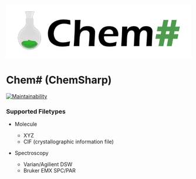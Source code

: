 ![](https://raw.githubusercontent.com/JensKrumsieck/ChemSharp/master/assets/logo.png)
# Chem# (ChemSharp)

[![Maintainability](https://api.codeclimate.com/v1/badges/bb81db40213cc68deb97/maintainability)](https://codeclimate.com/github/JensKrumsieck/ChemSharp/maintainability)

### Supported Filetypes
* Molecule
	* XYZ
	* CIF (crystallographic information file)

* Spectroscopy
	* Varian/Agilient DSW
	* Bruker EMX SPC/PAR